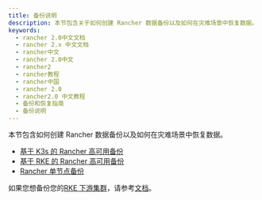 ```yaml
---
title: 备份说明
description: 本节包含关于如何创建 Rancher 数据备份以及如何在灾难场景中恢复数据。
keywords:
  - rancher 2.0中文文档
  - rancher 2.x 中文文档
  - rancher中文
  - rancher 2.0中文
  - rancher2
  - rancher教程
  - rancher中国
  - rancher 2.0
  - rancher2.0 中文教程
  - 备份和恢复指南
  - 备份说明
---
```


本节包含如何创建 Rancher 数据备份以及如何在灾难场景中恢复数据。

- [基于 K3s 的 Rancher 高可用备份](/docs/rancher2/backups/2.0-2.4/k3s-backups/_index)
- [基于 RKE 的 Rancher 高可用备份](/docs/rancher2/backups/2.0-2.4/ha-backups/_index)
- [Rancher 单节点备份](/docs/rancher2/backups/2.0-2.4/single-node-backups/_index)

如果您想备份您的[RKE 下游集群](/docs/rancher2/cluster-provisioning/rke-clusters/_index)，请参考[文档](/docs/rancher2/cluster-admin/backing-up-etcd/_index)。
